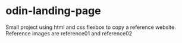 # odin-landing-page

Small project using html and css flexbox to copy a reference website. Reference images are reference01 and reference02